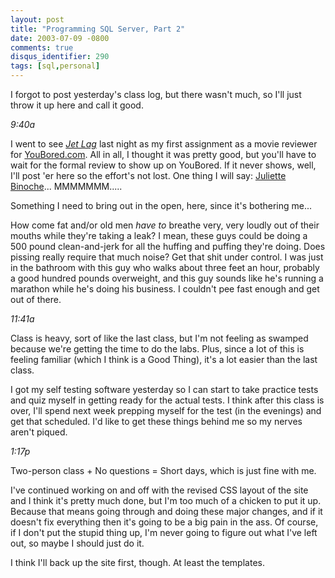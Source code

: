 ```yaml
---
layout: post
title: "Programming SQL Server, Part 2"
date: 2003-07-09 -0800
comments: true
disqus_identifier: 290
tags: [sql,personal]
---
```

I forgot to post yesterday's class log, but there wasn't much, so I'll
just throw it up here and call it good.

 *9:40a*

 I went to see [*Jet Lag*](http://us.imdb.com/Title?0293116) last night
as my first assignment as a movie reviewer for
[YouBored.com](http://www.youbored.com). All in all, I thought it was
pretty good, but you'll have to wait for the formal review to show up on
YouBored. If it never shows, well, I'll post 'er here so the effort's
not lost. One thing I will say: [Juliette
Binoche](http://us.imdb.com/Name?Binoche,%20Juliette)... MMMMMMM.....

 Something I need to bring out in the open, here, since it's bothering
me...

 How come fat and/or old men *have to* breathe very, very loudly out of
their mouths while they're taking a leak? I mean, these guys could be
doing a 500 pound clean-and-jerk for all the huffing and puffing they're
doing. Does pissing really require that much noise? Get that shit under
control. I was just in the bathroom with this guy who walks about three
feet an hour, probably a good hundred pounds overweight, and this guy
sounds like he's running a marathon while he's doing his business. I
couldn't pee fast enough and get out of there.

 *11:41a*

 Class is heavy, sort of like the last class, but I'm not feeling as
swamped because we're getting the time to do the labs. Plus, since a lot
of this is feeling familiar (which I think is a Good Thing), it's a lot
easier than the last class.

 I got my self testing software yesterday so I can start to take
practice tests and quiz myself in getting ready for the actual tests. I
think after this class is over, I'll spend next week prepping myself for
the test (in the evenings) and get that scheduled. I'd like to get these
things behind me so my nerves aren't piqued.

 *1:17p*

 Two-person class + No questions = Short days, which is just fine with
me.

 I've continued working on and off with the revised CSS layout of the
site and I think it's pretty much done, but I'm too much of a chicken to
put it up. Because that means going through and doing these major
changes, and if it doesn't fix everything then it's going to be a big
pain in the ass. Of course, if I don't put the stupid thing up, I'm
never going to figure out what I've left out, so maybe I should just do
it.

 I think I'll back up the site first, though. At least the templates.
